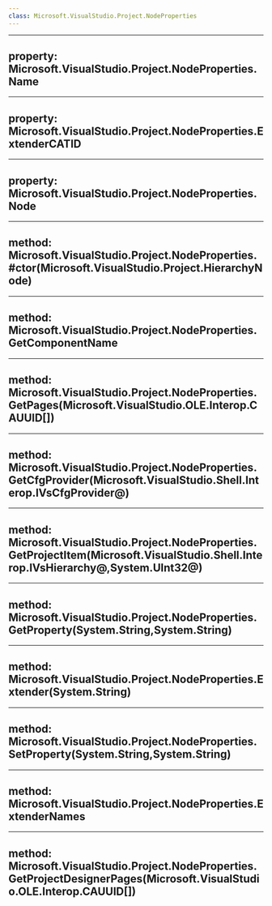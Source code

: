 ```yaml
---
class: Microsoft.VisualStudio.Project.NodeProperties
---
```


---
property: Microsoft.VisualStudio.Project.NodeProperties.Name
---

---
property: Microsoft.VisualStudio.Project.NodeProperties.ExtenderCATID
---

---
property: Microsoft.VisualStudio.Project.NodeProperties.Node
---

---
method: Microsoft.VisualStudio.Project.NodeProperties.#ctor(Microsoft.VisualStudio.Project.HierarchyNode)
---

---
method: Microsoft.VisualStudio.Project.NodeProperties.GetComponentName
---

---
method: Microsoft.VisualStudio.Project.NodeProperties.GetPages(Microsoft.VisualStudio.OLE.Interop.CAUUID[])
---

---
method: Microsoft.VisualStudio.Project.NodeProperties.GetCfgProvider(Microsoft.VisualStudio.Shell.Interop.IVsCfgProvider@)
---

---
method: Microsoft.VisualStudio.Project.NodeProperties.GetProjectItem(Microsoft.VisualStudio.Shell.Interop.IVsHierarchy@,System.UInt32@)
---

---
method: Microsoft.VisualStudio.Project.NodeProperties.GetProperty(System.String,System.String)
---

---
method: Microsoft.VisualStudio.Project.NodeProperties.Extender(System.String)
---

---
method: Microsoft.VisualStudio.Project.NodeProperties.SetProperty(System.String,System.String)
---

---
method: Microsoft.VisualStudio.Project.NodeProperties.ExtenderNames
---

---
method: Microsoft.VisualStudio.Project.NodeProperties.GetProjectDesignerPages(Microsoft.VisualStudio.OLE.Interop.CAUUID[])
---

